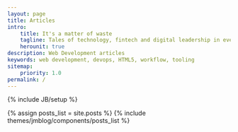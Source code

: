 ```yaml
---
layout: page
title: Articles
intro:
    title: It's a matter of waste 
    tagline: Tales of technology, fintech and digital leadership in ever changing times 
    herounit: true
description: Web Development articles
keywords: web development, devops, HTML5, workflow, tooling
sitemap:
    priority: 1.0
permalink: /
---
```

{% include JB/setup %}

{% assign posts_list = site.posts %}
{% include themes/jmblog/components/posts_list %}
